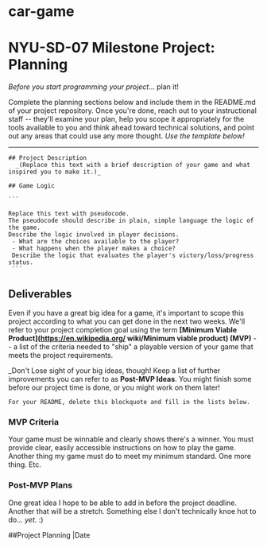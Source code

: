 # car-game

# NYU-SD-07 Milestone Project: Planning
  
_Before you start programming your project_... plan it! 
  
  Complete the planning sections below and include them in the README.md of your project repository. Once you're done, reach out to your instructional staff --
   they'll examine your plan, help you scope it appropriately for the tools available to you and think ahead toward technical solutions, and point out any areas that could use any more thought. _Use the template below!_ 
   
   ---
   
   
    ## Project Description
      _(Replace this text with a brief description of your game and what inspired you to make it.)_
      
    ## Game Logic

    ```
    
    Replace this text with pseudocode. 
    The pseudocode should describe in plain, simple language the logic of the game. 
    Describe the logic involved in player decisions. 
     - What are the choices available to the player? 
     - What happens when the player makes a choice? 
     Describe the logic that evaluates the player's victory/loss/progress status.
     ```
 ## Deliverables
 Even if you have a great big idea for a game, it's important to scope this project according to what you can get done in the next two weeks. We'll refer to your project completion goal using the term **[Minimum Viable Product](https://en.wikipedia.org/ wiki/Minimum viable product) (MVP)** --  a list of the criteria needed to "ship" a playable version of your game that meets the project requirements.
 
   _Don't Lose sight of your big ideas, though! Keep a list of further improvements you can refer to as **Post-MVP Ideas**. You might finish some before our project time is done, or you might work on them later!

    For your README, delete this blockquote and fill in the lists below.
    
### MVP Criteria
 Your game must be winnable and clearly shows there's a winner. 
 You must provide clear, easily accessible instructions on how to play the game. 
 Another thing my game must do to meet my minimum standard. 
 One more thing. 
Etc. 

 ### Post-MVP Plans 
  One great idea I hope to be able to add in before the project deadline. 
 Another that will be a stretch. 
 Something else I don't technically knoe hot to do... _yet_. :)


 ##Project Planning 
 |Date     